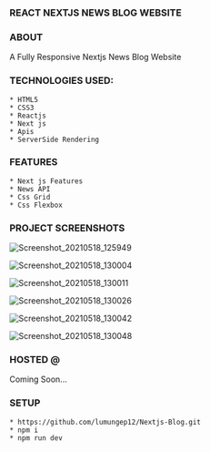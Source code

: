 ### REACT NEXTJS NEWS BLOG WEBSITE

### ABOUT
A Fully Responsive Nextjs News Blog Website

### TECHNOLOGIES USED:
    * HTML5
    * CSS3
    * Reactjs 
    * Next js
    * Apis
    * ServerSide Rendering

### FEATURES
    * Next js Features
    * News API
    * Css Grid
    * Css Flexbox


### PROJECT SCREENSHOTS

![Screenshot_20210518_125949](https://user-images.githubusercontent.com/58906058/118632100-9fa59e80-b7bf-11eb-92bf-e84247e16608.png)


![Screenshot_20210518_130004](https://user-images.githubusercontent.com/58906058/118632117-a3d1bc00-b7bf-11eb-9e54-f6a9643c6255.png)


![Screenshot_20210518_130011](https://user-images.githubusercontent.com/58906058/118632123-a59b7f80-b7bf-11eb-914d-a3379f8504ca.png)


![Screenshot_20210518_130026](https://user-images.githubusercontent.com/58906058/118632131-a6ccac80-b7bf-11eb-8be6-94d4d9bde1d7.png)


![Screenshot_20210518_130042](https://user-images.githubusercontent.com/58906058/118632143-a7fdd980-b7bf-11eb-930c-6810ab911713.png)

![Screenshot_20210518_130048](https://user-images.githubusercontent.com/58906058/118632149-a9c79d00-b7bf-11eb-9755-7d5f86990506.png)

### HOSTED @

Coming Soon...


### SETUP
    * https://github.com/lumungep12/Nextjs-Blog.git
    * npm i 
    * npm run dev



